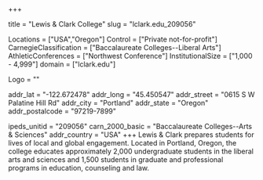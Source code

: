 
+++

title = "Lewis & Clark College"
slug = "lclark.edu_209056"

Locations = ["USA","Oregon"]
Control = ["Private not-for-profit"]
CarnegieClassification = ["Baccalaureate Colleges--Liberal Arts"]
AthleticConferences = ["Northwest Conference"]
InstitutionalSize = ["1,000 - 4,999"]
domain = ["lclark.edu"]

Logo = ""

addr_lat = "-122.672478"
addr_long = "45.450547"
addr_street = "0615 S W Palatine Hill Rd"
addr_city = "Portland"
addr_state = "Oregon"
addr_postalcode = "97219-7899"

ipeds_unitid = "209056"
carn_2000_basic = "Baccalaureate Colleges--Arts & Sciences"
addr_country = "USA"
+++
    Lewis &amp; Clark prepares students for lives of local and global engagement. Located in Portland, Oregon, the college educates approximately 2,000 undergraduate students in the liberal arts and sciences and 1,500 students in graduate and professional programs in education, counseling and law.
